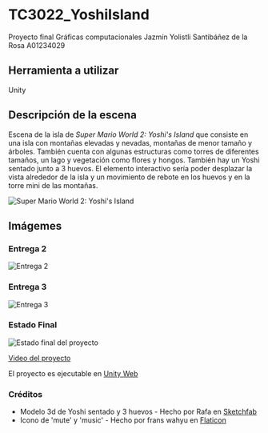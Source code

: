 # TC3022_YoshiIsland

Proyecto final Gráficas computacionales 
Jazmín Yolistli Santibáñez de la Rosa A01234029

## Herramienta a utilizar
Unity

## Descripción de la escena
Escena de la isla de _Super Mario World 2: Yoshi's Island_ que consiste en una isla con montañas elevadas y nevadas, montañas de menor tamaño y árboles. También cuenta con algunas estructuras como torres de diferentes tamaños, un lago y vegetación como flores y hongos. También hay un Yoshi sentado junto a 3 huevos.
El elemento interactivo sería poder desplazar la vista alrededor de la isla y un movimiento de rebote en los huevos y en la torre mini de las montañas.

![Super Mario World 2: Yoshi's Island](https://i.imgur.com/mm3UrkM.png)

## Imágemes
### Entrega 2
![Entrega 2](https://i.imgur.com/qhH52JP.png)
### Entrega 3
![Entrega 3](https://i.imgur.com/pAyYYEM.png)

### Estado Final
![Estado final del proyecto](https://i.imgur.com/QMn9qeA.png)

[Video del proyecto](https://streamable.com/7m6mkr)

El proyecto es ejecutable en [Unity Web](https://play.unity.com/mg/other/yoshi-island-build)

### Créditos
- Modelo 3d de Yoshi sentado y 3 huevos - Hecho por Rafa en [Sketchfab](https://sketchfab.com/3d-models/yoshi-plushie-11c50c900f764f1da1414aa3243c1a75)
- Icono de 'mute' y 'music' - Hecho por frans wahyu en [Flaticon](https://www.flaticon.com/search?author_id=1314&style_id=1223&type=standard&word=music)
